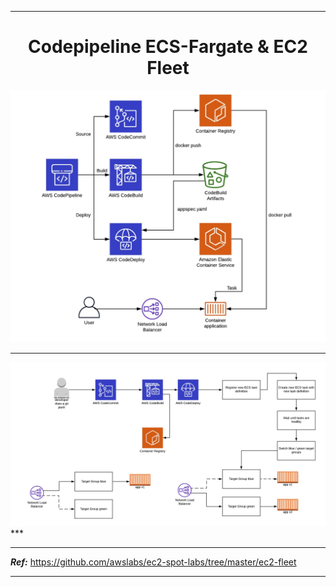 ***

 <div align="center">
    <h1>Codepipeline ECS-Fargate & EC2 Fleet</h1>
    <img src="images/diagram.JPG" width="700" />
</div>

***
 <div align="center">
    <img src="images/deployment-flow.JPG" width="700" />
</div>
***

***
*__Ref:__* https://github.com/awslabs/ec2-spot-labs/tree/master/ec2-fleet
***